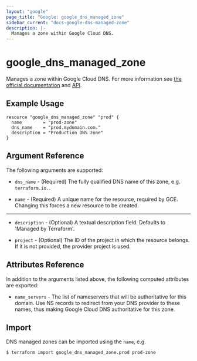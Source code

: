 ```yaml
---
layout: "google"
page_title: "Google: google_dns_managed_zone"
sidebar_current: "docs-google-dns-managed-zone"
description: |-
  Manages a zone within Google Cloud DNS.
---
```


# google\_dns\_managed_zone

Manages a zone within Google Cloud DNS. For more information see [the official documentation](https://cloud.google.com/dns/zones/) and
[API](https://cloud.google.com/dns/api/v1/managedZones).

## Example Usage

```hcl
resource "google_dns_managed_zone" "prod" {
  name        = "prod-zone"
  dns_name    = "prod.mydomain.com."
  description = "Production DNS zone"
}
```

## Argument Reference

The following arguments are supported:

* `dns_name` - (Required) The fully qualified DNS name of this zone, e.g. `terraform.io.`.

* `name` - (Required) A unique name for the resource, required by GCE.
    Changing this forces a new resource to be created.

- - -

* `description` - (Optional) A textual description field. Defaults to 'Managed by Terraform'.

* `project` - (Optional) The ID of the project in which the resource belongs. If it
    is not provided, the provider project is used.

## Attributes Reference

In addition to the arguments listed above, the following computed attributes are
exported:

* `name_servers` - The list of nameservers that will be authoritative for this
    domain. Use NS records to redirect from your DNS provider to these names,
    thus making Google Cloud DNS authoritative for this zone.

## Import

DNS managed zones can be imported using the `name`, e.g.

```
$ terraform import google_dns_managed_zone.prod prod-zone
```
